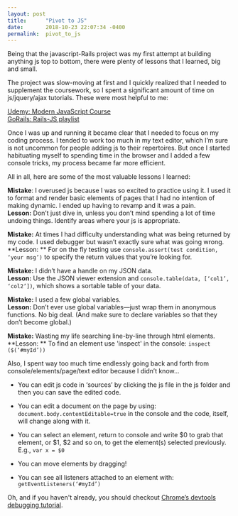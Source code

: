 ```yaml
---
layout: post
title:      "Pivot to JS"
date:       2018-10-23 22:07:34 -0400
permalink:  pivot_to_js
---
```



Being that the javascript-Rails project was my first attempt at building anything js top to bottom, there were plenty of lessons that I learned, big and small. 

The project was slow-moving at first and I quickly realized that I needed to supplement the coursework, so I spent a significant amount of time on js/jquery/ajax tutorials. These were most helpful to me:

[Udemy:  Modern JavaScript Course](https://www.udemy.com/modern-javascript/)                                                                             
[GoRails:  Rails-JS playlist]( https://www.youtube.com/playlist?list=PLm8ctt9NhMNV5X3s8n3x3uNyqh7bk9L8s)

Once I was up and running it became clear that I needed to focus on my coding process. I tended to work too much in my text editor, which I’m sure is not uncommon for people adding js to their repertoires. But once I started habituating myself to spending time in the browser and I added a few console tricks, my process became far more efficient.

All in all, here are some of the most valuable lessons I learned:

**Mistake**:  I overused js because I was so excited to practice using it. I used it to format and render basic elements of pages that I had no intention of making dynamic. I ended up having to revamp and it was a pain.                                                     
**Lesson:**  Don’t just dive in, unless you don’t mind spending a lot of time undoing things. Identify areas where your js is appropriate.


**Mistake:**  At times I had difficulty understanding what was being returned by my code. I used debugger but wasn’t exactly sure what was going wrong.                                                                                                                                                                           
**Lesson: ** For on the fly testing use ```console.assert(test condition, ‘your msg’)```  to specify the return values that you’re looking for.


**Mistake:**  I didn’t have a handle on my JSON data.                                                                                                                                        
**Lesson:**  Use the JSON viewer extension and ```console.table(data, [‘col1’, ‘col2’])```, which shows a sortable table of your data.


**Mistake:**  I used a few global variables.                                                                                                                                                              
**Lesson:**  Don’t ever use global variables—just wrap them in anonymous functions. No big deal. (And make sure to declare variables so that they don’t become global.)


**Mistake:**  Wasting my life searching line-by-line through html elements.                                                                                            
**Lesson: ** To find an element use 'inspect' in the console:   ```inspect ($(‘#myId’))```


Also, I spent way too much time endlessly going back and forth from console/elements/page/text editor because I didn’t know…                                                                                                                                                                                                                         

* You can edit js code in ‘sources’ by clicking the js file in the js folder and then you can save the edited code.

* You can edit a document on the page by using:  ```document.body.contentEditable=true```  in the console and the code, itself, will change along with it.

* You can select an element, return to console and write $0 to grab that element, or $1, $2 and so on, to get the element(s) selected previously.  E.g., ```var x = $0``` 

* You can move elements by dragging!

* You can see all listeners attached to an element with:  ```getEventListeners(‘#myId’)```

Oh, and if you haven't already, you should checkout [Chrome’s devtools debugging tutorial](https://developers.google.com/web/tools/chrome-devtools/javascript/).

